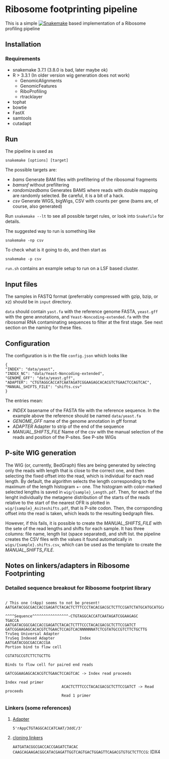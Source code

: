 Ribosome footprinting pipeline
==============================

This is a simple [![Snakemake](https://img.shields.io/badge/snakemake-≥3.7.1-brightgreen.svg?style=flat-square)](http://snakemake.bitbucket.org)
based implementation of a Ribosome profiling pipeline


Installation
------------

### Requirements

- snakemake 3.7.1 (3.8.0 is bad, later maybe ok)
- R > 3.3.1  (In older version wig generation does not work)
  + GenomicAlignments
  + GenomicFeatures
  + RiboProfiling
  + rtracklayer
- tophat
- bowtie
- FastX
- samtools
- cutadapt

Run
---

The pipeline is used as

    snakemake [options] [target]
	
The possible targets are:

  * *bams* Generate BAM files with prefiltering of the ribosomal fragments
  * *bamsnf* without prefiltering
  * *randomizedbams* Generates BAMS where reads with double mapping
    are randomly selected.  Be careful, it is a bit of a hack.
  * *csv* Generate WIGS, bigWigs, CSV with counts per gene (bams are,
    of course, also generated)
	
Run `snakemake --lt` to see all possible target rules, or look into `Snakefile` for details.

The suggested way to run is something like

    snakemake -np csv

To check what is it going to do, and then start as

    snakemake -p csv
	
`run.sh` contains an example setup to run on a LSF based cluster.

Input files
-----------

The samples in FASTQ format (preferrably compressed with gzip, bzip,
or xz) should be in `input` directory.

`data` should contain `yast.fa` with the reference genome FASTA,
`yeast.gff` with the gene annotations, and
`Yeast-Noncoding-extended.fa` with the ribosomal RNA contaminating
sequences to filter at the first stage.  See next section on the
naming for these files.

Configuration
-------------

The configuration is in the file `config.json` which looks like

    {
    "INDEX": "data/yeast",
    "INDEX_NC": "data/Yeast-Noncoding-extended",
    "GENOME_GFF": "data/yeast.gff",
    "ADAPTER": "CTGTAGGCACCATCAATAGATCGGAAGAGCACACGTCTGAACTCCAGTCAC",
    "MANUAL_SHIFTS_FILE": "shifts.csv"
    }

The entries mean:

  * *INDEX* basename of the FASTA file with the reference sequence.
    In the example above the reference should be named `data/yeast.fa`
  * *GENOME_GFF* name of the genome annotation in gff format
  * *ADAPTER* Adapter to strip of the end of the sequence
  * *MANUAL_SHIFTS_FILE* Name of the csv with the manual selection of
    the reads and position of the P-sites. See P-site WIGs
	

P-site WIG generation
---------------------

The WIG (or, currently, BedGraph) files are being generated by
selecting only the reads with length that is close to the correct one,
and then selecting the fixed offset into the read, which is individual
for each read length. By default, the algorithm selects the length
corresponding to the maximum of the length histogram +- one.  The
histogram with color-marked selected lengths is saved in
`wig/{sample}_Length.pdf`.  Then, for each of the lenght individually
the metagene distribution of the starts of the reads relative to the
start of the nearest OFR is plotted in `wig/{sample}_Asiteshifts.pdf`,
that is P-site codon.  Then, the corrsponding offset into the read is
taken, which leads to the resulting bedgraph files.

However, if this fails, it is possible to create the
*MANUAL_SHIFTS_FILE* with the sete of the read lengths and shifts for
each sample. It has three columns: file name, length list (space
separated), and shift list. the pipeline creates the CSV files with
the values it found automatically in `wigs/{sample}.shifts.csv`, which
can be used as the template to create the *MANUAL_SHIFTS_FILE*.


Notes on linkers/adapters in Ribosome Footprinting
--------------------------------------------------

### Detailed sequence breakout for Ribosome footprint library

                                                                                          / This one (rApp) seems to not be present!
    AATGATACGGCGACCACCGAGATCTACACTCTTTCCCTACACGACGCTCTTCCGATCTATGCATGCATGCATGCATGCATGCATGCaCTGTAGGCACCATCAATAGATCGGAAGAGCACACGTCTGAACTCCAGTCACTGACCAATCTCGTATGCCGTCTTCTGCTTG
                                                              ^^^^Sequence^^^^^^^^^^^^^^^^-CTGTAGGCACCATCAATAGATCGGAAGAGC                     TGACCA
    AATGATACGGCGACCACCGAGATCTACACTCTTTCCCTACACGACGCTCTTCCGATCT                                               GATCGGAAGAGCACACGTCTGAACTCCAGTCACNNNNNNATCTCGTATGCCGTCTTCTGCTTG
    TruSeq Universal Adapter                                                                                 TruSeq Indexed Adapter           Index
    AATGATACGGCGACCACCGA
    Portion bind to flow cell
                                                                                                                                                        CGTATGCCGTCTTCTGCTTG
                                                                                                                                                        Binds to flow cell for paired end reads
                                                                                                             GATCGGAAGAGCACACGTCTGAACTCCAGTCAC -> Index read proceeds
                                                                                                             Index read primer
                             ACACTCTTTCCCTACACGACGCTCTTCCGATCT -> Read proceeds
                             Read 1 primer

### Linkers (some references)

1. [Adapter](http://onlinelibrary.wiley.com/doi/10.1002/wrna.1172/pdf)

   `5'rAppCTGTAGGCACCATCAAT/3ddC/3'`

2. [cloning linkers](https://eu.idtdna.com/pages/landing/cloning-linkers)

	`AATGATACGGCGACCACCGAGATCTACAC`  
	`CAAGCAGAAGACGGCATACGAGATTGGTCAGTGACTGGAGTTCAGACGTGTGCTCTTCCG`: IDX4


